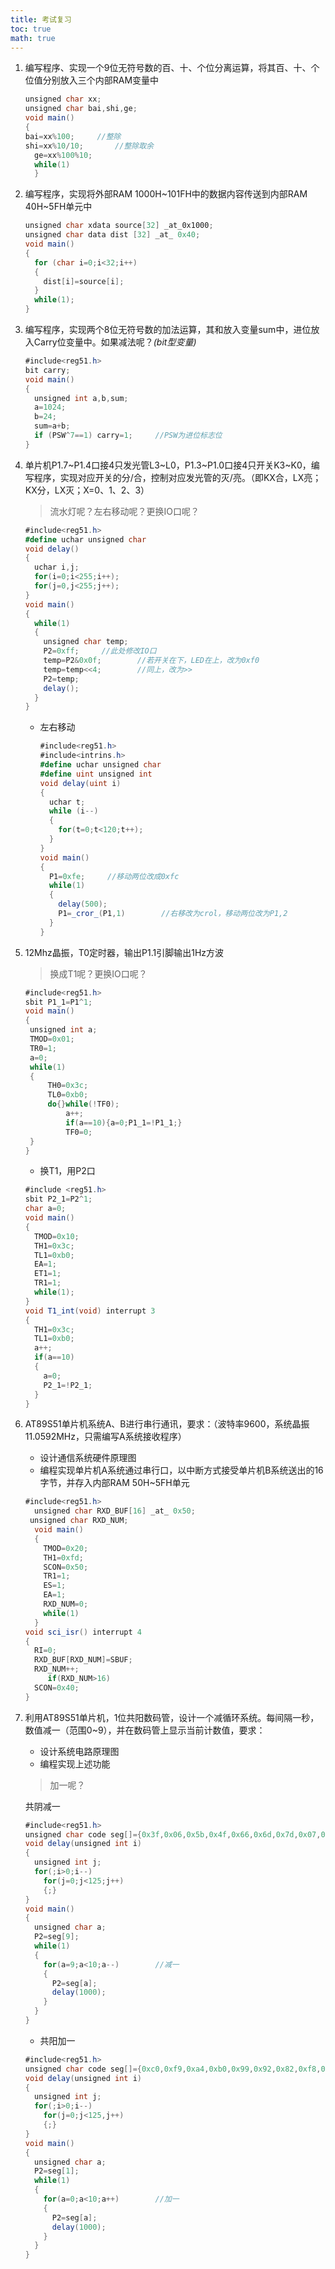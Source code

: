 ```yaml
---
title: 考试复习
toc: true
math: true
---
```


1. 编写程序、实现一个9位无符号数的百、十、个位分离运算，将其百、十、个位值分别放入三个内部RAM变量中
   
    ```c#
   unsigned char xx;
    unsigned char bai,shi,ge;
    void main()
    {
    bai=xx%100;		//整除
    shi=xx%10/10;		//整除取余
      ge=xx%100%10;
      while(1)
      }
   ```

2. 编写程序，实现将外部RAM 1000H~101FH中的数据内容传送到内部RAM 40H~5FH单元中

   ```c#
   unsigned char xdata source[32] _at_0x1000;
   unsigned char data dist [32] _at_ 0x40;
   void main()
   {
     for (char i=0;i<32;i++)
     {
       dist[i]=source[i];
     }
     while(1);
   }
   ```

3. 编写程序，实现两个8位无符号数的加法运算，其和放入变量sum中，进位放入Carry位变量中。如果减法呢？*(bit型变量)*

   ```c#
   #include<reg51.h>
   bit carry;
   void main()
   {
     unsigned int a,b,sum;
     a=1024;
     b=24;
     sum=a+b;
     if (PSW^7==1) carry=1;		//PSW为进位标志位
   }
   ```

4. 单片机P1.7\~P1.4口接4只发光管L3\~L0，P1.3\~P1.0口接4只开关K3\~K0，编写程序，实现对应开关的分/合，控制对应发光管的灭/亮。（即KX合，LX亮；KX分，LX灭；X=0、1、2、3）

   > 流水灯呢？左右移动呢？更换IO口呢？

   ```c#
   #include<reg51.h>
   #define uchar unsigned char
   void delay()
   {
     uchar i,j;
     for(i=0;i<255;i++);
     for(j=0,j<255;j++);
   }
   void main()
   {
     while(1)
     {
       unsigned char temp;
       P2=0xff;		//此处修改IO口
       temp=P2&0x0f;		//若开关在下，LED在上，改为0xf0
       temp=temp<<4;		//同上，改为>>
       P2=temp;
       delay();
     }
   }
   ```

   - 左右移动

     ```c#
     #include<reg51.h>
     #include<intrins.h>
     #define uchar unsigned char
     #define uint unsigned int
     void delay(uint i)
     {
       uchar t;
       while (i--)
       {
         for(t=0;t<120;t++);
       }
     }
     void main()
     {
       P1=0xfe;		//移动两位改成0xfc
       while(1)
       {
         delay(500);
         P1=_cror_(P1,1)		//右移改为crol，移动两位改为P1,2
       }
     }
     ```

5. 12Mhz晶振，T0定时器，输出P1.1引脚输出1Hz方波

   > 换成T1呢？更换IO口呢？

   ```c#
   #include<reg51.h>
   sbit P1_1=P1^1;
   void main()
   {
   	unsigned int a;
   	TMOD=0x01;
   	TR0=1;
   	a=0;
   	while(1)
   	{
   		TH0=0x3c;
   		TL0=0xb0;
   		do{}while(!TF0);
   			a++;
   			if(a==10){a=0;P1_1=!P1_1;}
   			TF0=0;
   	}
   }
   ```

   - 换T1，用P2口

   ```c#
   #include <reg51.h>
   sbit P2_1=P2^1;
   char a=0;
   void main()
   {
     TMOD=0x10;
     TH1=0x3c;
     TL1=0xb0;
     EA=1;
     ET1=1;
     TR1=1;
     while(1);
   }
   void T1_int(void) interrupt 3
   {
     TH1=0x3c;
     TL1=0xb0;
     a++;
     if(a==10)
     {
       a=0;
       P2_1=!P2_1;
     }
   }
   ```

   

6. AT89S51单片机系统A、B进行串行通讯，要求：（波特率9600，系统晶振11.0592MHz，只需编写A系统接收程序）

   - 设计通信系统硬件原理图
   - 编程实现单片机A系统通过串行口，以中断方式接受单片机B系统送出的16字节，并存入内部RAM 50H\~5FH单元

   ```c#
   #include<reg51.h>
     unsigned char RXD_BUF[16] _at_ 0x50;
   	unsigned char RXD_NUM;
     void main()
     {
       TMOD=0x20;
       TH1=0xfd;
       SCON=0x50;
       TR1=1;
       ES=1;
       EA=1;
       RXD_NUM=0;
       while(1)
     }
   void sci_isr() interrupt 4
   {
     RI=0;
     RXD_BUF[RXD_NUM]=SBUF;
     RXD_NUM++;
     	if(RXD_NUM>16)
     SCON=0x40;
   }
   ```

7. 利用AT89S51单片机，1位共阳数码管，设计一个减循环系统。每间隔一秒，数值减一（范围0\~9），并在数码管上显示当前计数值，要求：

   - 设计系统电路原理图
   - 编程实现上述功能

   > 加一呢？

   共阴减一

   ```c#
   #include<reg51.h>
   unsigned char code seg[]={0x3f,0x06,0x5b,0x4f,0x66,0x6d,0x7d,0x07,0x7f,0x6f};
   void delay(unsigned int i)
   {
     unsigned int j;
     for(;i>0;i--)
       for(j=0;j<125;j++)
       {;}
   }
   void main()
   {
     unsigned char a;
     P2=seg[9];
     while(1)
     {
       for(a=9;a<10;a--)		//减一
       {
         P2=seg[a];
         delay(1000);
       }
     }
   }
   ```

   - 共阳加一

   ```c#
   #include<reg51.h>
   unsigned char code seg[]={0xc0,0xf9,0xa4,0xb0,0x99,0x92,0x82,0xf8,0x80,0x90};
   void delay(unsigned int i)
   {
     unsigned int j;
     for(;i>0;i--)
       for(j=0;j<125,j++)
       {;}
   }
   void main()
   {
     unsigned char a;
     P2=seg[1];
     while(1)
     {
       for(a=0;a<10;a++)		//加一
       {
         P2=seg[a];
         delay(1000);
       }
     }
   }
   ```

   